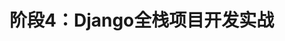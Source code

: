 <!--
 * @Description: 
 * @Author: neozhang
 * @Date: 2022-04-07 22:30:08
 * @LastEditors: neozhang
 * @LastEditTime: 2022-04-07 22:30:08
-->
# 阶段4：Django全栈项目开发实战  

